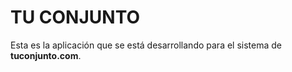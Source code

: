 # TU CONJUNTO #

Esta es la aplicación que se está desarrollando para el sistema de **tuconjunto.com**.